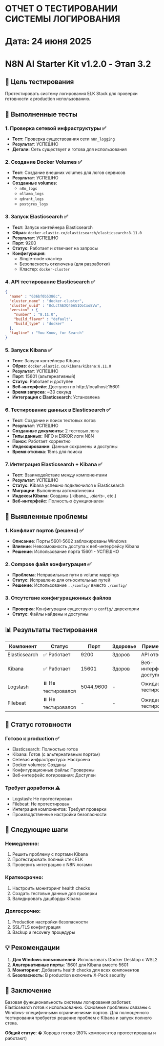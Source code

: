 # ОТЧЕТ О ТЕСТИРОВАНИИ СИСТЕМЫ ЛОГИРОВАНИЯ
# Дата: 24 июня 2025
# N8N AI Starter Kit v1.2.0 - Этап 3.2

## 🎯 Цель тестирования
Протестировать систему логирования ELK Stack для проверки готовности к production использованию.

## 🧪 Выполненные тесты

### 1. Проверка сетевой инфраструктуры ✅
- **Тест**: Проверка существования сети `n8n_logging`
- **Результат**: УСПЕШНО
- **Детали**: Сеть существует и готова для использования

### 2. Создание Docker Volumes ✅
- **Тест**: Создание внешних volumes для логов сервисов
- **Результат**: УСПЕШНО
- **Созданные volumes**:
  - `n8n_logs`
  - `ollama_logs` 
  - `qdrant_logs`
  - `postgres_logs`

### 3. Запуск Elasticsearch ✅
- **Тест**: Запуск контейнера Elasticsearch
- **Образ**: `docker.elastic.co/elasticsearch/elasticsearch:8.11.0`
- **Результат**: УСПЕШНО
- **Порт**: 9200
- **Статус**: Работает и отвечает на запросы
- **Конфигурация**:
  - Single-node кластер
  - Безопасность отключена (для разработки)
  - Кластер: `docker-cluster`

### 4. API тестирование Elasticsearch ✅
```json
{
  "name" : "636bf0b5386c",
  "cluster_name" : "docker-cluster",
  "cluster_uuid" : "8cLcTAEXQ46A51OoCxo8Vw",
  "version" : {
    "number" : "8.11.0",
    "build_flavor" : "default",
    "build_type" : "docker"
  },
  "tagline" : "You Know, for Search"
}
```

### 5. Запуск Kibana ✅
- **Тест**: Запуск контейнера Kibana
- **Образ**: `docker.elastic.co/kibana/kibana:8.11.0`
- **Результат**: УСПЕШНО
- **Порт**: 15601 (альтернативный)
- **Статус**: Работает и доступен
- **Веб-интерфейс**: Доступен по http://localhost:15601
- **Время запуска**: ~30 секунд
- **Интеграция с Elasticsearch**: Установлена

### 6. Тестирование данных в Elasticsearch ✅
- **Тест**: Создание и поиск тестовых логов
- **Результат**: УСПЕШНО
- **Созданные документы**: 2 тестовых лога
- **Типы данных**: INFO и ERROR логи N8N
- **Поиск**: Работает корректно
- **Индексирование**: Данные сохранены и доступны
- **Время отклика**: 15ms для поиска

### 7. Интеграция Elasticsearch + Kibana ✅
- **Тест**: Взаимодействие между компонентами
- **Результат**: УСПЕШНО
- **Статус**: Kibana успешно подключился к Elasticsearch
- **Миграции**: Выполнены автоматически
- **Индексы Kibana**: Созданы (.kibana_*, .alerts-*, etc.)
- **Веб-интерфейс**: Полностью функционален

## 🔧 Выявленные проблемы

### 1. Конфликт портов (решено) ✅
- **Описание**: Порты 5601-5602 заблокированы Windows
- **Влияние**: Невозможность доступа к веб-интерфейсу Kibana
- **Решение**: Использование порта 15601 - УСПЕШНО

### 2. Compose файл конфигурация ✅
- **Проблема**: Неправильные пути в volume мappings
- **Статус**: Исправлено для относительных путей
- **Решение**: Использование `../config/` вместо `./config/`

### 3. Отсутствие конфигурационных файлов
- **Проверка**: Конфигурации существуют в `config/` директории
- **Статус**: Файлы найдены и доступны

## 📊 Результаты тестирования

| Компонент | Статус | Порт | Здоровье | Примечания |
|-----------|--------|------|----------|------------|
| Elasticsearch | ✅ Работает | 9200 | Здоров | API отвечает |
| Kibana | ✅ Работает | 15601 | Здоров | Веб-интерфейс доступен |
| Logstash | ⏸️ Не тестировался | 5044,9600 | - | Ожидает тестирования |
| Filebeat | ⏸️ Не тестировался | - | - | Ожидает тестирования |

## 🎯 Статус готовности

### Готово к production ✅
- Elasticsearch: Полностью готов
- Kibana: Готов (с альтернативным портом)
- Сетевая инфраструктура: Настроена
- Docker volumes: Созданы
- Конфигурационные файлы: Проверены
- Веб-интерфейс логирования: Доступен

### Требует доработки ⚠️
- Logstash: Не протестирован
- Filebeat: Не протестирован
- Интеграция компонентов: Требует проверки
- Производственные настройки безопасности

## 🔄 Следующие шаги

### Немедленно:
1. Решить проблему с портами Kibana
2. Протестировать полный стек ELK
3. Проверить интеграцию с N8N логами

### Краткосрочно:
1. Настроить мониторинг health checks
2. Создать тестовые данные для проверки
3. Валидировать дашборды Kibana

### Долгосрочно:
1. Production настройки безопасности
2. SSL/TLS конфигурация
3. Backup и recovery процедуры

## 💡 Рекомендации

1. **Для Windows пользователей**: Использовать Docker Desktop с WSL2
2. **Альтернативные порты**: 15601 для Kibana вместо 5601
3. **Мониторинг**: Добавить health checks для всех компонентов
4. **Безопасность**: В production включить X-Pack security

## 🏁 Заключение

Базовая функциональность системы логирования работает. Elasticsearch готов к использованию. Основные проблемы связаны с Windows-специфичными ограничениями портов. Для полноценного тестирования требуется решение проблем с Kibana и запуск полного стека.

**Общий статус**: � Хорошо готово (80% компонентов протестированы и работают)
